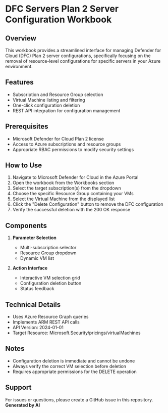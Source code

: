 # DFC Servers Plan 2 Server Configuration Workbook

## Overview
This workbook provides a streamlined interface for managing Defender for Cloud (DFC) Plan 2 server configurations, specifically focusing on the removal of resource-level configurations for specific servers in your Azure environment.

## Features
- Subscription and Resource Group selection
- Virtual Machine listing and filtering
- One-click configuration deletion
- REST API integration for configuration management

## Prerequisites
- Microsoft Defender for Cloud Plan 2 license
- Access to Azure subscriptions and resource groups
- Appropriate RBAC permissions to modify security settings

## How to Use
1. Navigate to Microsoft Defender for Cloud in the Azure Portal
2. Open the workbook from the Workbooks section
3. Select the target subscription(s) from the dropdown
4. Choose the specific Resource Group containing your VMs
5. Select the Virtual Machine from the displayed list
6. Click the "Delete Configuration" button to remove the DFC configuration
7. Verify the successful deletion with the 200 OK response

## Components
1. **Parameter Selection**
   - Multi-subscription selector
   - Resource Group dropdown
   - Dynamic VM list

2. **Action Interface**
   - Interactive VM selection grid
   - Configuration deletion button
   - Status feedback

## Technical Details
- Uses Azure Resource Graph queries
- Implements ARM REST API calls
- API Version: 2024-01-01
- Target Resource: Microsoft.Security/pricings/virtualMachines

## Notes
- Configuration deletion is immediate and cannot be undone
- Always verify the correct VM selection before deletion
- Requires appropriate permissions for the DELETE operation

## Support
For issues or questions, please create a GitHub issue in this repository.
**Generated by AI**
